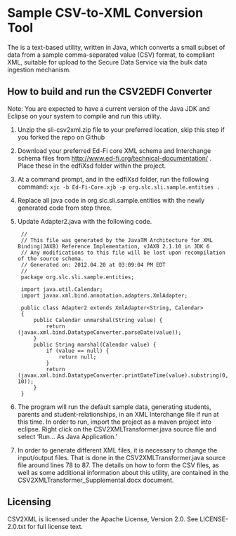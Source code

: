 # Sample CSV-to-XML Conversion Tool

The is a text-based utility, written in Java, which converts a small subset of data from a sample comma-separated value (CSV) format, to compliant XML, suitable for upload to the Secure Data Service via the bulk data ingestion mechanism.

## How to build and run the CSV2EDFI Converter

Note: You are expected to have a current version of the Java JDK and Eclipse on your system to compile and run this utility.

1. Unzip the sli-csv2xml.zip file to your preferred location, skip this step if you forked the repo on Github
2. Download your preferred Ed-Fi core XML schema and Interchange schema files from http://www.ed-fi.org/technical-documentation/ .  Place these in the edfiXsd folder within the project.
3. At a command prompt, and in the edfiXsd folder, run the following command: `xjc -b Ed-Fi-Core.xjb -p org.slc.sli.sample.entities .`
4. Replace all java code in org.slc.sli.sample.entities with the newly generated code from step three.
5. Update Adapter2.java with the following code. 

		//
		// This file was generated by the JavaTM Architecture for XML Binding(JAXB) Reference Implementation, vJAXB 2.1.10 in JDK 6
		// Any modifications to this file will be lost upon recompilation of the source schema.
		// Generated on: 2012.04.20 at 03:09:04 PM EDT
		//
		package org.slc.sli.sample.entities;

		import java.util.Calendar;
		import javax.xml.bind.annotation.adapters.XmlAdapter;
		
		public class Adapter2 extends XmlAdapter<String, Calendar>
		{
			public Calendar unmarshal(String value) {
				return (javax.xml.bind.DatatypeConverter.parseDate(value));
			}
			public String marshal(Calendar value) {
				if (value == null) {
					return null;
				}
				return (javax.xml.bind.DatatypeConverter.printDateTime(value).substring(0, 10));
			}
		}

6.	The program will run the default sample data, generating students, parents and student-relationships, in an XML Interchange file if run at this time.  In order to run, import the project as a maven project into eclipse.  Right click on the CSV2XMLTransformer.java source file and select ‘Run… As Java Application.’

7.	In order to generate different XML files, it is necessary to change the input/output files.  That is done in the CSV2XMLTransformer.java source file around lines 78 to 87.  The details on how to form the CSV files, as well as some additional information about this utility, are contained in the CSV2XMLTransformer_Supplemental.docx document.

## Licensing
CSV2XML is licensed under the Apache License, Version 2.0. See LICENSE-2.0.txt for full license text.

